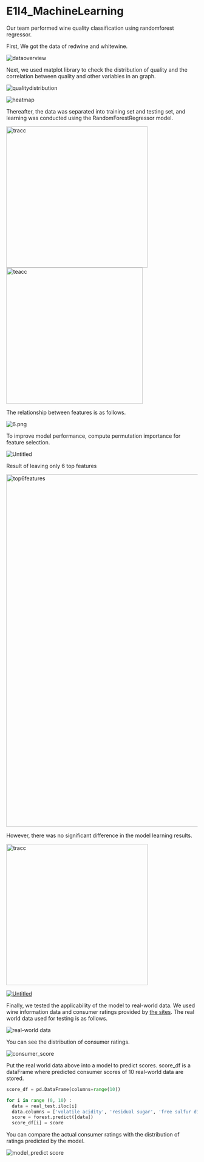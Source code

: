 # E1I4_MachineLearning

Our team performed wine quality classification using randomforest regressor.  

First, We got the data of redwine and whitewine.

![dataoverview](https://user-images.githubusercontent.com/115680658/208426990-2b10c28d-f399-4f1e-bf5e-faec467823da.png)

Next, we used matplot library to check the distribution of quality and the correlation between quality and other variables in an graph.

![qualitydistribution](https://user-images.githubusercontent.com/115680658/208427046-c28e9d90-34a8-485c-b930-5629387cd808.png)

![heatmap](https://user-images.githubusercontent.com/115680658/208427086-1e20cbb6-ed75-4d5e-ba11-e66caf7852df.png)

Thereafter, the data was separated into training set and testing set, and learning was conducted using the RandomForestRegressor model.

<img width="372" alt="tracc" src="https://user-images.githubusercontent.com/115680658/208422702-8e4c46e0-3c95-438d-9b3f-4fc2e9fe7b31.png">
<img width="359" alt="teacc" src="https://user-images.githubusercontent.com/115680658/208422750-9b08fd61-bfc5-43ff-ac0a-3f9ce486ece6.png">

The relationship between features is as follows.

![6.png](ReadMe%20md%2059ae4d4c8f24482bb9982fdfc4732ba5/6.png)

To improve model performance, compute permutation importance for feature selection.

![Untitled](https://user-images.githubusercontent.com/115680658/208420916-3b064d43-5f08-4351-a70e-778043f16cd6.png)

Result of leaving only 6 top features

[<img width="929" alt="top6features" src="https://user-images.githubusercontent.com/115680658/208422501-6d3c9704-c230-436e-b1f5-472b004bd585.png">](https://github.com/clairew99/E1I4_MachinLearning/issues/2#issue-1502834703)

However, there was no significant difference in the model learning results.

[<img width="372" alt="tracc" src="https://user-images.githubusercontent.com/115680658/208422702-8e4c46e0-3c95-438d-9b3f-4fc2e9fe7b31.png">](https://github.com/clairew99/E1I4_MachinLearning/issues/3#issue-1502836586)

[![Untitled](ReadMe%20md%2059ae4d4c8f24482bb9982fdfc4732ba5/Untitled%203.png)](https://github.com/clairew99/E1I4_MachinLearning/issues/4#issue-1502837142)

Finally, we tested the applicability of the model to real-world data. We used wine information data and consumer ratings provided by [the sites](https://www.wine21.com/main.html). The real world data used for testing is as follows.

![real-world data](https://user-images.githubusercontent.com/29935149/208426604-a2db50da-9271-4cd4-bcc5-5ef8f4dddfd5.PNG)

You can see the distribution of consumer ratings.

![consumer_score](https://user-images.githubusercontent.com/29935149/208426912-0d9a1153-4de4-44e1-bbc5-0fdbae6c22fb.png)

Put the real world data above into a model to predict scores. score_df is a dataFrame where predicted consumer scores of 10 real-world data are stored.

```python
score_df = pd.DataFrame(columns=range(10))

for i in range (0, 10) :
  data = real_test.iloc[i]
  data.columns = ['volatile acidity', 'residual sugar', 'free sulfur dioxide', 'total sulfur dioxide', 'sulphates', 'alcohol']
  score = forest.predict([data])
  score_df[i] = score
```

You can compare the actual consumer ratings with the distribution of ratings predicted by the model.

![model_predict score](https://user-images.githubusercontent.com/29935149/208426930-d4226b2f-172c-4f0e-ab17-9605a00580db.png)

